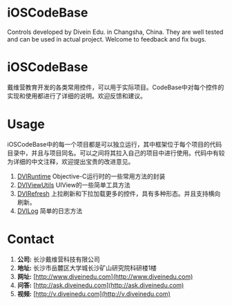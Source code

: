 # iOSCodeBase
Controls developed by Divein Edu. in Changsha, China. They are well tested and can be used in actual project. Welcome to feedback and fix bugs.

# iOSCodeBase
戴维营教育开发的各类常用控件，可以用于实际项目。CodeBase中对每个控件的实现和使用都进行了详细的说明。欢迎反馈和建议。

# Usage
iOSCodeBase中的每一个项目都是可以独立运行，其中框架位于每个项目的代码目录中，并且与项目同名。可以之间将其拉入自己的项目中进行使用。代码中有较为详细的中文注释，欢迎提出宝贵的改进意见。

1. [DVIRuntime](./DVIRuntime) Objective-C运行时的一些常用方法的封装
2. [DVIViewUtils](./DVIViewUtils) UIView的一些简单工具方法
3. [DVIRefresh](./DVIRefresh) 上拉刷新和下拉加载更多的控件，具有多种形态。并且支持横向刷新。
4. [DVILog](./DVILog) 简单的日志方法

# Contact
1. **公司:** 长沙戴维营科技有限公司
2. **地址:** 长沙市岳麓区大学城长沙矿山研究院科研楼1楼
3. **网址:** [http://www.diveinedu.com](http://www.diveinedu.com)
4. **问答:** [http://ask.diveinedu.com](http://ask.diveinedu.com)
5. **视频:** [http://v.diveinedu.com](http://v.diveinedu.com)
